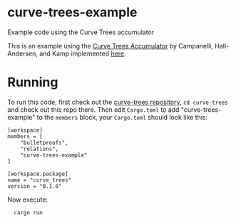 # curve-trees-example
Example code using the Curve Trees accumulator

This is an example using the [Curve Trees Accumulator](https://eprint.iacr.org/2022/756) by 
Campanelli, Hall-Andersen, and Kamp implemented [here](https://github.com/simonkamp/curve-trees).

# Running

To run this code, first check out the [curve-trees repository](https://github.com/simonkamp/curve-trees), `cd curve-trees` and check out this repo there. Then edit `Cargo.toml` to add "curve-trees-example" to the `members` block, your `Cargo.toml` should look like this:
```
[workspace]
members = [
    "bulletproofs",
    "relations",
    "curve-trees-example"
]

[workspace.package]
name = "curve_trees"
version = "0.1.0"
```
Now execute:
```
  cargo run
```
